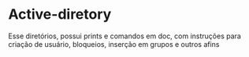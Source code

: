 # Active-diretory
Esse diretórios, possui prints e comandos em doc, com instruções para criação de usuário, bloqueios, inserção em grupos e outros afins 
